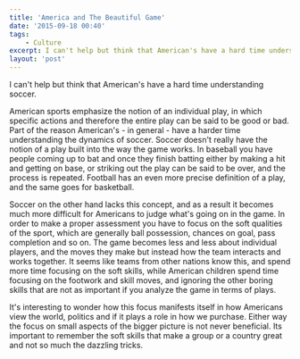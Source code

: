 ```yaml
---
title: 'America and The Beautiful Game'
date: '2015-09-18 00:40'
tags:
    - Culture
excerpt: I can't help but think that American's have a hard time understanding soccer. American sports emphasize the notion of an individual play, in which specific actions and therefore the entire play can be said to be good or bad. Part of the reason American's - in general - have a harder time understanding the dynamics of soccer.
layout: 'post'
---
```


I can't help but think that American's have a hard time understanding soccer.

American sports emphasize the notion of an individual play, in which specific
actions and therefore the entire play can be said to be good or bad. Part of the
reason American's - in general - have a harder time understanding the dynamics
of soccer. Soccer doesn't really have the notion of a play built into the way
the game works. In baseball you have people coming up to bat and once they
finish batting either by making a hit and getting on base, or striking out the
play can be said to be over, and the process is repeated. Football has an even
more precise definition of a play, and the same goes for basketball.

Soccer on the other hand lacks this concept, and as a result it becomes much
more difficult for Americans to judge what's going on in the game. In order to
make a proper assessment you have to focus on the soft qualities of the sport,
which are generally ball possession, chances on goal, pass completion and so on.
The game becomes less and less about individual players, and the moves they make
but instead how the team interacts and works together. It seems like teams from
other nations know this, and spend more time focusing on the soft skills, while
American children spend time focusing on the footwork and skill moves, and
ignoring the other boring skills that are not as important if you analyze the
game in terms of plays.

It's interesting to wonder how this focus manifests itself in how Americans view
the world, politics and if it plays a role in how we purchase. Either way the
focus on small aspects of the bigger picture is not never beneficial. Its
important to remember the soft skills that make a group or a country great and
not so much the dazzling tricks.
